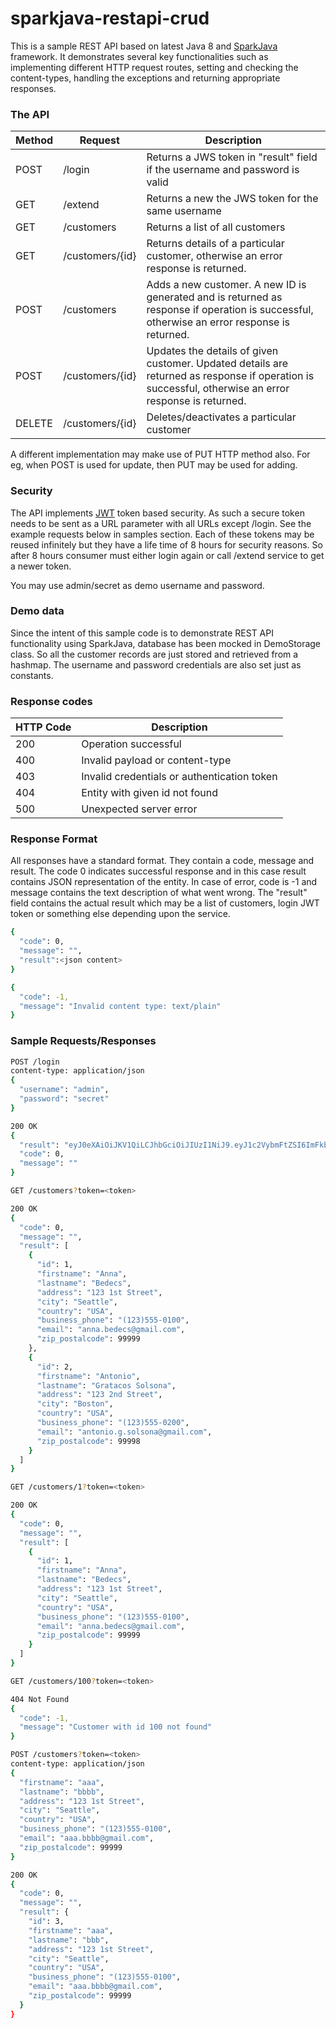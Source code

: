 # sparkjava-restapi-crud

This is a sample REST API based on latest Java 8 and [SparkJava](http://sparkjava.com/) framework. It demonstrates several key functionalities such as implementing different HTTP request routes, setting and checking the content-types, handling the exceptions and returning appropriate responses. 

### The API
| Method | Request  | Description  |
| ------ | ---------- | -------- |
| POST | /login | Returns a JWS token in "result" field if the username and password is valid |
| GET | /extend | Returns a new the JWS token for the same username |
| GET | /customers | Returns a list of all customers |
| GET | /customers/{id} | Returns details of a particular customer, otherwise an error response is returned. |
| POST | /customers | Adds a new customer. A new ID is generated and is returned as response if operation is successful, otherwise an error response is returned. |
| POST | /customers/{id} | Updates the details of given customer. Updated details are returned as response if operation is successful, otherwise an error response is returned. |
| DELETE | /customers/{id} | Deletes/deactivates a particular customer |

A different implementation may make use of PUT HTTP method also. For eg, when POST is used for update, then PUT may be used for adding. 

### Security
The API implements [JWT](https://jwt.io/) token based security. As such a secure token needs to be sent as a URL parameter with all URLs except /login. See the example requests below in samples section. Each of these tokens may be reused infinitely but they have a life time of 8 hours for security reasons. So after 8 hours consumer must either login again or call /extend service to get a newer token. 

You may use admin/secret as demo username and password.

### Demo data
Since the intent of this sample code is to demonstrate REST API functionality using SparkJava, database has been mocked in DemoStorage class. So all the customer records are just stored and retrieved from a hashmap. The username and password credentials are also set just as constants. 

### Response codes
| HTTP Code | Description  |
| ------ | -------- |
| 200 | Operation successful |
| 400 | Invalid payload or content-type |
| 403 | Invalid credentials or authentication token |
| 404 | Entity with given id not found |
| 500 | Unexpected server error |

### Response Format
All responses have a standard format. They contain a code, message and result. The code 0 indicates successful response and in this case result contains JSON representation of the entity. In case of error, code is -1 and message contains the text description of what went wrong.
The "result" field contains the actual result which may be a list of customers, login JWT token or something else depending upon the service.

```sh
{
  "code": 0,
  "message": "",
  "result":<json content>
}
```
```sh
{
  "code": -1,
  "message": "Invalid content type: text/plain"
}
```

### Sample Requests/Responses

```sh
POST /login
content-type: application/json
{
  "username": "admin",
  "password": "secret"
}
```
```sh
200 OK
{
  "result": "eyJ0eXAiOiJKV1QiLCJhbGciOiJIUzI1NiJ9.eyJ1c2VybmFtZSI6ImFkbWluIiwidGltZXN0YW1wIjoxNDU4NjUxMDI0NTAwfQ.Nsq66NVlrNxbuNChSRacM1VKsEeT_hp8OBbW5z_xjPk",
  "code": 0,
  "message": ""
}
```

```sh
GET /customers?token=<token>
```
```sh
200 OK
{
  "code": 0,
  "message": "",
  "result": [
    {
      "id": 1,
      "firstname": "Anna",
      "lastname": "Bedecs",
      "address": "123 1st Street",
      "city": "Seattle",
      "country": "USA",
      "business_phone": "(123)555-0100",
      "email": "anna.bedecs@gmail.com",
      "zip_postalcode": 99999
    },
    {
      "id": 2,
      "firstname": "Antonio",
      "lastname": "Gratacos Solsona",
      "address": "123 2nd Street",
      "city": "Boston",
      "country": "USA",
      "business_phone": "(123)555-0200",
      "email": "antonio.g.solsona@gmail.com",
      "zip_postalcode": 99998
    }
  ]
}
```

```sh
GET /customers/1?token=<token>
```
```sh
200 OK
{
  "code": 0,
  "message": "",
  "result": [
    {
      "id": 1,
      "firstname": "Anna",
      "lastname": "Bedecs",
      "address": "123 1st Street",
      "city": "Seattle",
      "country": "USA",
      "business_phone": "(123)555-0100",
      "email": "anna.bedecs@gmail.com",
      "zip_postalcode": 99999
    }
  ]
}
```

```sh
GET /customers/100?token=<token>
```
```sh
404 Not Found
{
  "code": -1,
  "message": "Customer with id 100 not found"
}
```

```sh
POST /customers?token=<token>
content-type: application/json
{
  "firstname": "aaa",
  "lastname": "bbbb",
  "address": "123 1st Street",
  "city": "Seattle",
  "country": "USA",
  "business_phone": "(123)555-0100",
  "email": "aaa.bbbb@gmail.com",
  "zip_postalcode": 99999
}
```
```sh
200 OK
{
  "code": 0,
  "message": "",
  "result": {
    "id": 3,
    "firstname": "aaa",
    "lastname": "bbb",
    "address": "123 1st Street",
    "city": "Seattle",
    "country": "USA",
    "business_phone": "(123)555-0100",
    "email": "aaa.bbbb@gmail.com",
    "zip_postalcode": 99999
  }
}
```
